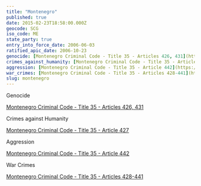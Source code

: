 ```yaml
---
title: "Montenegro"
published: true
date: 2015-02-23T18:58:00.000Z
geocode: SCG
iso_code: ME
state_party: true
entry_into_force_date: 2006-06-03
ratified_apic_date: 2006-10-23
genocide: [Montenegro Criminal Code - Title 35 - Articles 426, 431](https://iccdb.hrlc.net/data/doc/339/keyword/46/)
crimes_against_humanity: [Montenegro Criminal Code - Title 35 - Article 427](https://iccdb.hrlc.net/data/doc/339/keyword/13/)
aggression: [Montenegro Criminal Code - Title 35 - Article 442](https://iccdb.hrlc.net/data/doc/339/keyword/1/)
war_crimes: [Montenegro Criminal Code - Title 35 - Articles 428-441](http://www.iccnow.org/documents/MontDraftCrCodeDec03.pdf)
slug: montenegro
---
```

Genocide

[Montenegro Criminal Code - Title 35 - Articles 426, 431](https://iccdb.hrlc.net/data/doc/339/keyword/46/)

Crimes against Humanity

[Montenegro Criminal Code - Title 35 - Article 427](https://iccdb.hrlc.net/data/doc/339/keyword/13/)

Aggression

[Montenegro Criminal Code - Title 35 - Article 442](https://iccdb.hrlc.net/data/doc/339/keyword/1/)

War Crimes

[Montenegro Criminal Code - Title 35 - Articles 428-441](http://www.iccnow.org/documents/MontDraftCrCodeDec03.pdf)

